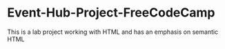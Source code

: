 # Event-Hub-Project-FreeCodeCamp
This is a lab project working with HTML and has an emphasis on semantic HTML
